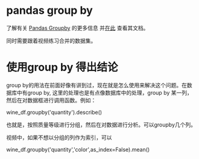 # pandas group by

了解有关 [Pandas Groupby](https://pandas.pydata.org/pandas-docs/stable/groupby.html) 的更多信息 并[在此](https://pandas.pydata.org/pandas-docs/stable/generated/pandas.DataFrame.groupby.html) 查看其文档。

同时需要跟着视频练习合并的数据集。 

# 使用group by 得出结论

group by的用法在前面好像有讲到过，现在就是怎么使用来解决这个问题。在数据库中有group by, 这里的处理也是有点像数据库中的处理，group by 某一列，然后在对数据框进行调用函数。例如：

wine_df.groupby('quantity').describe()

也就是，按照质量等级进行分组，然后在对数据进行分析。可以groupby几个列。

视频中，如果不想以分组的列作为索引，可以

wine_df.groupby('quantity','color',as_index=False).mean()

